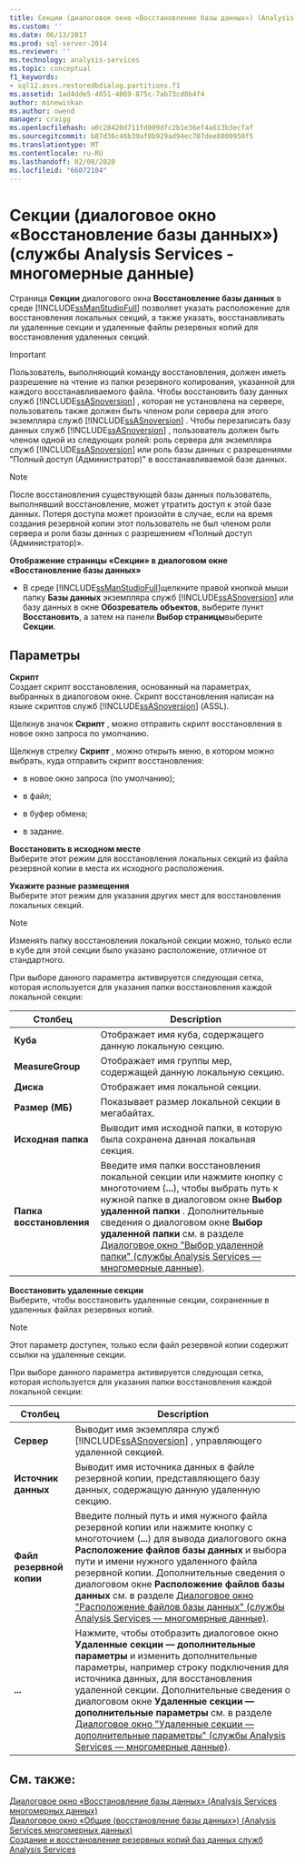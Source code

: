 ```yaml
---
title: Секции (диалоговое окно «Восстановление базы данных») (Analysis Services-многомерные данные) | Документация Майкрософт
ms.custom: ''
ms.date: 06/13/2017
ms.prod: sql-server-2014
ms.reviewer: ''
ms.technology: analysis-services
ms.topic: conceptual
f1_keywords:
- sql12.asvs.restoredbdialog.partitions.f1
ms.assetid: 1ad4dde5-4651-4069-875c-7ab73cd8b4f4
author: minewiskan
ms.author: owend
manager: craigg
ms.openlocfilehash: a0c28420d711fd009dfc2b1e36ef4a613b3ecfaf
ms.sourcegitcommit: b87d36c46b39af8b929ad94ec707dee8800950f5
ms.translationtype: MT
ms.contentlocale: ru-RU
ms.lasthandoff: 02/08/2020
ms.locfileid: "66072104"
---
```

# <a name="partitions-restore-database-dialog-box-analysis-services---multidimensional-data"></a>Секции (диалоговое окно «Восстановление базы данных») (службы Analysis Services - многомерные данные)
  Страница **Секции** диалогового окна **Восстановление базы данных** в среде [!INCLUDE[ssManStudioFull](../includes/ssmanstudiofull-md.md)] позволяет указать расположение для восстановления локальных секций, а также указать, восстанавливать ли удаленные секции и удаленные файлы резервных копий для восстановления удаленных секций.  
  
> [!IMPORTANT]  
>  Пользователь, выполняющий команду восстановления, должен иметь разрешение на чтение из папки резервного копирования, указанной для каждого восстанавливаемого файла. Чтобы восстановить базу данных служб [!INCLUDE[ssASnoversion](../includes/ssasnoversion-md.md)] , которая не установлена на сервере, пользователь также должен быть членом роли сервера для этого экземпляра служб [!INCLUDE[ssASnoversion](../includes/ssasnoversion-md.md)] . Чтобы перезаписать базу данных служб [!INCLUDE[ssASnoversion](../includes/ssasnoversion-md.md)] , пользователь должен быть членом одной из следующих ролей: роль сервера для экземпляра служб [!INCLUDE[ssASnoversion](../includes/ssasnoversion-md.md)] или роль базы данных с разрешениями "Полный доступ (Администратор)" в восстанавливаемой базе данных.  
  
> [!NOTE]  
>  После восстановления существующей базы данных пользователь, выполнявший восстановление, может утратить доступ к этой базе данных. Потеря доступа может произойти в случае, если на время создания резервной копии этот пользователь не был членом роли сервера и роли базы данных с разрешением «Полный доступ (Администратор)».  
  
 **Отображение страницы «Секции» в диалоговом окне «Восстановление базы данных»**  
  
-   В среде [!INCLUDE[ssManStudioFull](../includes/ssmanstudiofull-md.md)]щелкните правой кнопкой мыши папку **Базы данных** экземпляра служб [!INCLUDE[ssASnoversion](../includes/ssasnoversion-md.md)] или базу данных в окне **Обозреватель объектов**, выберите пункт **Восстановить**, а затем на панели **Выбор страницы**выберите **Секции**.  
  
## <a name="options"></a>Параметры  
 **Скрипт**  
 Создает скрипт восстановления, основанный на параметрах, выбранных в диалоговом окне. Скрипт восстановления написан на языке скриптов служб [!INCLUDE[ssASnoversion](../includes/ssasnoversion-md.md)] (ASSL).  
  
 Щелкнув значок **Скрипт** , можно отправить скрипт восстановления в новое окно запроса по умолчанию.  
  
 Щелкнув стрелку **Скрипт** , можно открыть меню, в котором можно выбрать, куда отправить скрипт восстановления:  
  
-   в новое окно запроса (по умолчанию);  
  
-   в файл;  
  
-   в буфер обмена;  
  
-   в задание.  
  
 **Восстановить в исходном месте**  
 Выберите этот режим для восстановления локальных секций из файла резервной копии в места их исходного расположения.  
  
 **Укажите разные размещения**  
 Выберите этот режим для указания других мест для восстановления локальных секций.  
  
> [!NOTE]  
>  Изменять папку восстановления локальной секции можно, только если в кубе для этой секции было указано расположение, отличное от стандартного.  
  
 При выборе данного параметра активируется следующая сетка, которая используется для указания папки восстановления каждой локальной секции:  
  
|Столбец|Description|  
|------------|-----------------|  
|**Куба**|Отображает имя куба, содержащего данную локальную секцию.|  
|**MeasureGroup**|Отображает имя группы мер, содержащей данную локальную секцию.|  
|**Диска**|Отображает имя локальной секции.|  
|**Размер (МБ)**|Показывает размер локальной секции в мегабайтах.|  
|**Исходная папка**|Выводит имя исходной папки, в которую была сохранена данная локальная секция.|  
|**Папка восстановления**|Введите имя папки восстановления локальной секции или нажмите кнопку с многоточием (**...**), чтобы выбрать путь к нужной папке в диалоговом окне **Выбор удаленной папки** . Дополнительные сведения о диалоговом окне **Выбор удаленной папки** см. в разделе [Диалоговое окно "Выбор удаленной папки" (службы Analysis Services — многомерные данные)](browse-for-remote-folder-dialog-box-analysis-services-multidimensional-data.md).|  
  
 **Восстановить удаленные секции**  
 Выберите, чтобы восстановить удаленные секции, сохраненные в удаленных файлах резервных копий.  
  
> [!NOTE]  
>  Этот параметр доступен, только если файл резервной копии содержит ссылки на удаленные секции.  
  
 При выборе данного параметра активируется следующая сетка, которая используется для указания папки восстановления каждой локальной секции:  
  
|Столбец|Description|  
|------------|-----------------|  
|**Сервер**|Выводит имя экземпляра служб [!INCLUDE[ssASnoversion](../includes/ssasnoversion-md.md)] , управляющего удаленной секцией.|  
|**Источник данных**|Выводит имя источника данных в файле резервной копии, представляющего базу данных, содержащую данную удаленную секцию.|  
|**Файл резервной копии**|Введите полный путь и имя нужного файла резервной копии или нажмите кнопку с многоточием (**...**) для вывода диалогового окна **Расположение файлов базы данных** и выбора пути и имени нужного удаленного файла резервной копии. Дополнительные сведения о диалоговом окне **Расположение файлов базы данных** см. в разделе [Диалоговое окно "Расположение файлов базы данных" (службы Analysis Services — многомерные данные)](locate-database-files-dialog-box-analysis-services-multidimensional-data.md).|  
|**...**|Нажмите, чтобы отобразить диалоговое окно **Удаленные секции — дополнительные параметры** и изменить дополнительные параметры, например строку подключения для источника данных, для восстановления удаленной секции. Дополнительные сведения о диалоговом окне **Удаленные секции — дополнительные параметры** см. в разделе [Диалоговое окно "Удаленные секции — дополнительные параметры" (службы Analysis Services — многомерные данные)](remote-partitions-advanced-settings-dialog-analysis-services-multidimensional-data.md).|  
  
## <a name="see-also"></a>См. также:  
 [Диалоговое окно «Восстановление базы данных» &#40;Analysis Services многомерных данных&#41;](restore-database-dialog-box-analysis-services-multidimensional-data.md)   
 [Диалоговое окно «Общие &#40;восстановление базы данных»&#41; &#40;Analysis Services многомерных данных&#41;](general-restore-database-dialog-box-analysis-services-multidimensional-data.md)   
 [Создание и восстановление резервных копий баз данных служб Analysis Services](multidimensional-models/backup-and-restore-of-analysis-services-databases.md)  
  
  
